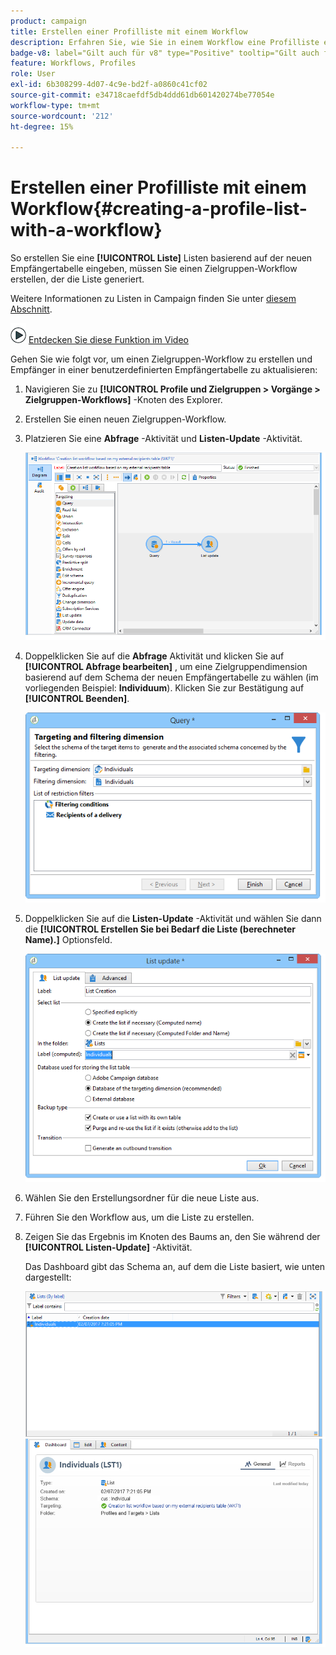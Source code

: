 ```yaml
---
product: campaign
title: Erstellen einer Profilliste mit einem Workflow
description: Erfahren Sie, wie Sie in einem Workflow eine Profilliste erstellen
badge-v8: label="Gilt auch für v8" type="Positive" tooltip="Gilt auch für Campaign v8"
feature: Workflows, Profiles
role: User
exl-id: 6b308299-4d07-4c9e-bd2f-a0860c41cf02
source-git-commit: e34718caefdf5db4ddd61db601420274be77054e
workflow-type: tm+mt
source-wordcount: '212'
ht-degree: 15%

---
```


# Erstellen einer Profilliste mit einem Workflow{#creating-a-profile-list-with-a-workflow}


So erstellen Sie eine **[!UICONTROL Liste]** Listen basierend auf der neuen Empfängertabelle eingeben, müssen Sie einen Zielgruppen-Workflow erstellen, der die Liste generiert.

Weitere Informationen zu Listen in Campaign finden Sie unter [diesem Abschnitt](../../platform/using/creating-and-managing-lists.md#about-lists-in-adobe-campaign).

![](assets/do-not-localize/how-to-video.png) [Entdecken Sie diese Funktion im Video](../../platform/using/creating-and-managing-lists.md#create-list-in-a-wf-video)

Gehen Sie wie folgt vor, um einen Zielgruppen-Workflow zu erstellen und Empfänger in einer benutzerdefinierten Empfängertabelle zu aktualisieren:

1. Navigieren Sie zu **[!UICONTROL Profile und Zielgruppen > Vorgänge > Zielgruppen-Workflows]** -Knoten des Explorer.
1. Erstellen Sie einen neuen Zielgruppen-Workflow.
1. Platzieren Sie eine **Abfrage** -Aktivität und **Listen-Update** -Aktivität.

   ![](assets/mapping_create_list_workflow01.png)

1. Doppelklicken Sie auf die **Abfrage** Aktivität und klicken Sie auf **[!UICONTROL Abfrage bearbeiten]** , um eine Zielgruppendimension basierend auf dem Schema der neuen Empfängertabelle zu wählen (im vorliegenden Beispiel: **Individuum**). Klicken Sie zur Bestätigung auf **[!UICONTROL Beenden]**.

   ![](assets/mapping_create_list_workflow03.png)

1. Doppelklicken Sie auf die **Listen-Update** -Aktivität und wählen Sie dann die **[!UICONTROL Erstellen Sie bei Bedarf die Liste (berechneter Name).]** Optionsfeld.

   ![](assets/mapping_create_list_workflow02.png)

1. Wählen Sie den Erstellungsordner für die neue Liste aus.
1. Führen Sie den Workflow aus, um die Liste zu erstellen.
1. Zeigen Sie das Ergebnis im Knoten des Baums an, den Sie während der **[!UICONTROL Listen-Update]** -Aktivität.

   Das Dashboard gibt das Schema an, auf dem die Liste basiert, wie unten dargestellt:

   ![](assets/mapping_list_view.png)
